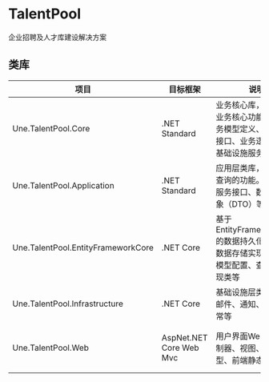 # TalentPool 

企业招聘及人才库建设解决方案

## 类库

|  项目   | 目标框架  |  说明 |   依赖关系 |
|  ----  | ----  | ----|----|
| Une.TalentPool.Core  | .NET Standard |  业务核心库，用于定义业务核心功能。包括业务模型定义、数据存储接口、业务逻辑类等、基础设施服务接口 |无|
| Une.TalentPool.Application  | .NET Standard |  应用层类库，用于数据查询的功能。包括查询服务接口、数据传输对象（DTO）等 |Une.TalentPool.Core|
| Une.TalentPool.EntityFrameworkCore  | .NET Core | 基于EntityFrameworkCore的数据持久化库，包括数据存储实现类、数据模型配置、查询服务实现类等 |Une.TalentPool.Core、Une.TalentPool.Application|
| Une.TalentPool.Infrastructure  | .NET Core | 基础设施层类库，包括邮件、通知、日志、异常等|Une.TalentPool.Core、Une.TalentPool.Application|
| Une.TalentPool.Web  | AspNet.NET Core Web Mvc | 用户界面Web，包括控制器、视图、视图模型、前端静态资源等|Une.TalentPool.Core、Une.TalentPool.Application、Une.TalentPool.EntityFrameworkCore、Une.TalentPool.Infrastructure|

